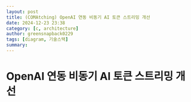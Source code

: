 ```yaml
---
layout: post
title: (COMAtching) OpenAI 연동 비동기 AI 토큰 스트리밍 개선
date: 2024-12-23 23:38
category: [c, architecture]
author: greensnapback0229
tags: [diagram, 기술스택]
summary: 
---
```


# OpenAI 연동 비동기 AI 토큰 스트리밍 개선 